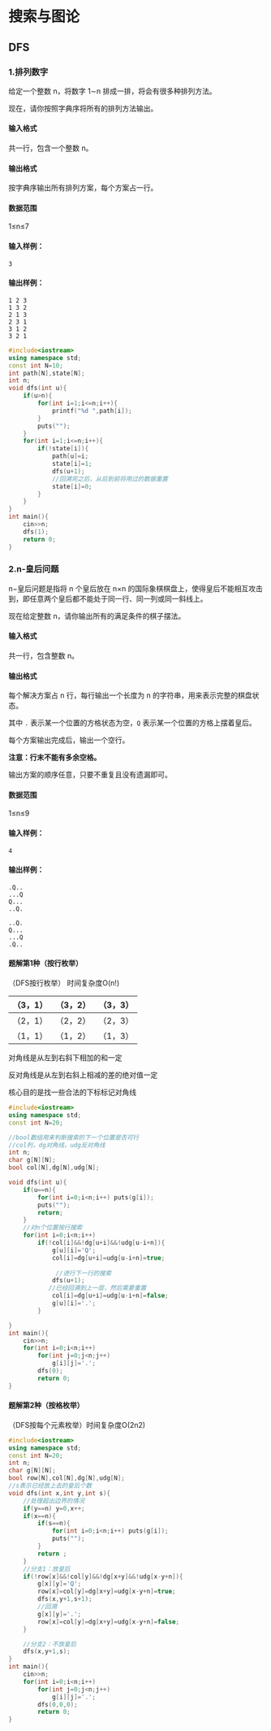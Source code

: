 # 搜索与图论

## DFS

### 1.排列数字

给定一个整数 n，将数字 1∼n 排成一排，将会有很多种排列方法。

现在，请你按照字典序将所有的排列方法输出。

#### 输入格式

共一行，包含一个整数 n。

#### 输出格式

按字典序输出所有排列方案，每个方案占一行。

#### 数据范围

1≤n≤7

#### 输入样例：

```
3
```

#### 输出样例：

```
1 2 3
1 3 2
2 1 3
2 3 1
3 1 2
3 2 1
```

~~~c++
#include<iostream>
using namespace std;
const int N=10;
int path[N],state[N];
int n;
void dfs(int u){
    if(u>n){
        for(int i=1;i<=n;i++){
            printf("%d ",path[i]);
        }
        puts("");
    }
    for(int i=1;i<=n;i++){
        if(!state[i]){
            path[u]=i;
            state[i]=1;
            dfs(u+1);
            //回溯完之后，从后到前将用过的数据重置
            state[i]=0;
        }
    }
}
int main(){
    cin>>n;
    dfs(1);
    return 0;
}
~~~

### 2.n-皇后问题

n−皇后问题是指将 n 个皇后放在 n×n 的国际象棋棋盘上，使得皇后不能相互攻击到，即任意两个皇后都不能处于同一行、同一列或同一斜线上。

现在给定整数 n，请你输出所有的满足条件的棋子摆法。

#### 输入格式

共一行，包含整数 n。

#### 输出格式

每个解决方案占 n 行，每行输出一个长度为 n 的字符串，用来表示完整的棋盘状态。

其中 `.` 表示某一个位置的方格状态为空，`Q` 表示某一个位置的方格上摆着皇后。

每个方案输出完成后，输出一个空行。

**注意：行末不能有多余空格。**

输出方案的顺序任意，只要不重复且没有遗漏即可。

#### 数据范围

1≤n≤9

#### 输入样例：

```
4
```

#### 输出样例：

```
.Q..
...Q
Q...
..Q.

..Q.
Q...
...Q
.Q..
```

#### 题解第1种（按行枚举）


（DFS按行枚举） 时间复杂度O(n!)

| （3，1） | （3，2） | （3，3） |
| :------: | :------: | :------: |
| （2，1） | （2，2） | （2，3） |
| （1，1） | （1，2） | （1，3） |

对角线是从左到右斜下相加的和一定

反对角线是从左到右斜上相减的差的绝对值一定

核心目的是找一些合法的下标标记对角线

 ~~~c++
 #include<iostream>
 using namespace std;
 const int N=20;
 
 //bool数组用来判断搜索的下一个位置是否可行
 //col列，dg对角线，udg反对角线
 int n;
 char g[N][N];
 bool col[N],dg[N],udg[N];
 
 void dfs(int u){
     if(u==n){
         for(int i=0;i<n;i++) puts(g[i]);
         puts("");
         return;
     }
     //对n个位置按行搜索
     for(int i=0;i<n;i++)
         if(!col[i]&&!dg[u+i]&&!udg[u-i+n]){
             g[u][i]='Q';
             col[i]=dg[u+i]=udg[u-i+n]=true;
              
              //进行下一行的搜索
             dfs(u+1);
            //已经回溯到上一层，然后需要重置
             col[i]=dg[u+i]=udg[u-i+n]=false;
             g[u][i]='.';
         }
 
 }
 int main(){
     cin>>n;
     for(int i=0;i<n;i++)
         for(int j=0;j<n;j++)
             g[i][j]='.';
         dfs(0);
         return 0;
 }
 ~~~

#### 题解第2种（按格枚举）

（DFS按每个元素枚举）时间复杂度O(2n2)

~~~c++
#include<iostream>
using namespace std;
const int N=20;
int n;
char g[N][N];
bool row[N],col[N],dg[N],udg[N];
//s表示已经放上去的皇后个数
void dfs(int x,int y,int s){
    //处理超出边界的情况
    if(y==n) y=0,x++;
    if(x==n){
        if(s==n){
            for(int i=0;i<n;i++) puts(g[i]);
            puts("");
        }
        return ;
    }
    //分支1：放皇后
    if(!row[x]&&!col[y]&&!dg[x+y]&&!udg[x-y+n]){
        g[x][y]='Q';
        row[x]=col[y]=dg[x+y]=udg[x-y+n]=true;
        dfs(x,y+1,s+1);
        //回溯
        g[x][y]='.';
        row[x]=col[y]=dg[x+y]=udg[x-y+n]=false;
    }

    //分支2：不放皇后
    dfs(x,y+1,s);
}
int main(){
    cin>>n;
    for(int i=0;i<n;i++)
        for(int j=0;j<n;j++)
            g[i][j]='.';
        dfs(0,0,0);
        return 0;
}
~~~































